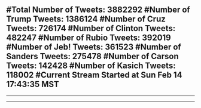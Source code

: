 #Total Number of Tweets: 3882292 
#Number of Trump Tweets: 1386124
#Number of Cruz Tweets: 726174
#Number of Clinton Tweets: 482247
#Number of Rubio Tweets: 392019
#Number of Jeb! Tweets: 361523
#Number of Sanders Tweets: 275478
#Number of Carson Tweets: 142428
#Number of Kasich Tweets: 118002
#Current Stream Started at Sun Feb 14 17:43:35 MST
---
---
---
